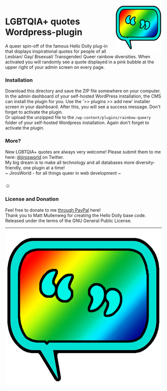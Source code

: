 <img src="lgbtqia-quotes-logo.png" align="right" height="150" width="150" > 

# LGBTQIA+ quotes Wordpress-plugin

A queer spin-off of the famous Hello Dolly plug-in that displays inspirational quotes for people of all Lesbian/ Gay/ Bisexual/ Transgender/ Queer rainbow diversities. When activated you will randomly see a quote displayed in a pink bubble at the upper right of your admin screen on every page.  

### Installation

Download this directory and save the ZIP file somewhere on your computer. In the admin dashboard of your self-hosted WordPress installation, the CMS can install the plugin for you. Use the '>> plugins >> add new' installer screen in your dashboard. After this, you will see a success message. Don't forget to activate the plugin.  
Or upload the unzipped file to the `/wp-content/plugins/rainbow-queery` folder of your self-hosted Wordpress installation. Again don't forget to activate the plugin.

### More?

New LGBTQIA+ quotes are always very welcome! Please submit them to me here: [@jirosworld](http://twitter.com/jirosworld) on Twitter.  
My big dream is to make all technology and all databases more diversity-friendly, one plugin at a time!  
~ JirosWorld - for all things queer in web development ~

### ☺
### License and Donation

Feel free to donate to me [through PayPal](https://www.paypal.me/jirosworld) here!  
Thank you to Matt Mullenweg for creating the Hello Dolly base code. Released under the terms of the GNU General Public License.

---
  
  
![Logo icon](lgbtqia-quotes-logo.png "lgbtqia-quotes-logo")
